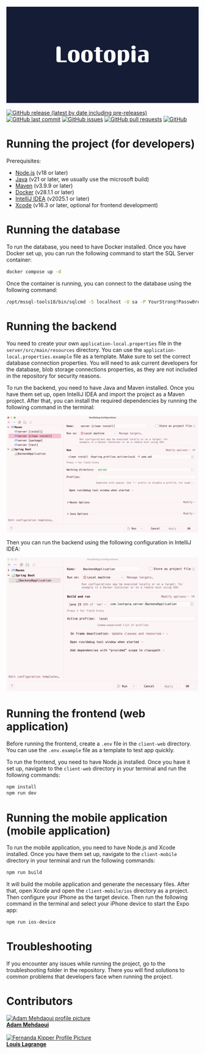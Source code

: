![Lootopia](other/lootopia.png)

[![GitHub release (latest by date including pre-releases)](https://img.shields.io/github/v/release/adammehdaoui/lootopia?include_prereleases)](https://img.shields.io/github/v/release/adammehdaoui/lootopia?include_prereleases)
[![GitHub last commit](https://img.shields.io/github/last-commit/adammehdaoui/lootopia)](https://img.shields.io/github/last-commit/adammehdaoui/lootopia)
[![GitHub issues](https://img.shields.io/github/issues-raw/adammehdaoui/lootopia)](https://img.shields.io/github/issues-raw/adammehdaoui/lootopia)
[![GitHub pull requests](https://img.shields.io/github/issues-pr/adammehdaoui/lootopia)](https://img.shields.io/github/issues-pr/adammehdaoui/lootopia)
[![GitHub](https://img.shields.io/github/license/adammehdaoui/lootopia)](https://img.shields.io/github/license/adammehdaoui/lootopia)

# Running the project (for developers)

Prerequisites:

- [Node.js](https://nodejs.org/en/download/) (v18 or later)
- [Java](https://www.oracle.com/java/technologies/javase-jdk11-downloads.html) (v21 or later, we usually use the microsoft build)
- [Maven](https://maven.apache.org/download.cgi) (v3.9.9 or later)
- [Docker](https://www.docker.com/products/docker-desktop) (v28.1.1 or later)
- [IntelliJ IDEA](https://www.jetbrains.com/idea/download/) (v2025.1 or later)
- [Xcode](https://code.visualstudio.com/download) (v16.3 or later, optional for frontend development)

# Running the database

To run the database, you need to have Docker installed. Once you have Docker set up, you can run the following command to start the SQL Server container:

```sh
docker compose up -d
```

Once the container is running, you can connect to the database using the following command:

```sh
/opt/mssql-tools18/bin/sqlcmd -S localhost -U sa -P YourStrong!Passw0rd -C
```

# Running the backend

You need to create your own `application-local.properties` file in the `server/src/main/resources` directory. You can use the `application-local.properties.example` file as a template.
Make sure to set the correct database connection properties.
You will need to ask current developers for the database, blob storage connections properties, as they are not included in the repository for security reasons.

To run the backend, you need to have Java and Maven installed. Once you have them set up, open IntelliJ IDEA and import the project as a Maven project. After that, you can install the required dependencies by running the following command in the terminal:

![IntelliJ install config](other/install-config.png)

Then you can run the backend using the following configuration in IntelliJ IDEA:

![IntelliJ run config](other/run-config.png)

# Running the frontend (web application)

Before running the frontend, create a `.env` file in the `client-web` directory. You can use the `.env.example` file as a template to test app quickly.

To run the frontend, you need to have Node.js installed. Once you have it set up, navigate to the `client-web` directory in your terminal and run the following commands:

```sh
npm install
npm run dev
```

# Running the mobile application (mobile application)

To run the mobile application, you need to have Node.js and Xcode installed. Once you have them set up, navigate to the `client-mobile` directory in your terminal and run the following commands:

```sh
npm run build
```

It will build the mobile application and generate the necessary files. After that, open Xcode and open the `client-mobile/ios` directory as a project. Then configure your iPhone as the target device.
Then run the following command in the terminal and select your iPhone device to start the Expo app:

```sh
npm run ios-device
```

# Troubleshooting

If you encounter any issues while running the project, go to the troubleshooting folder in the repository. There you will find solutions to common problems that developers face when running the project.

# Contributors

<a href="https://github.com/adammehdaoui">
  <img src="https://avatars.githubusercontent.com/u/90783059?v=4" width="100px;" alt="Adam Mehdaoui profile picture"/>
  <br>
  <b>Adam Mehdaoui</b>
</a>

<br>
<br>

<a href="https://github.com/louislagrange1">
  <img src="https://avatars.githubusercontent.com/u/115559521?v=4" width="100px;" alt="Fernanda Kipper Profile Picture"/>
  <br>
  <b>Louis Lagrange</b>
</a>
